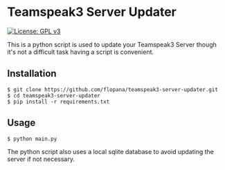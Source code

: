 # Teamspeak3 Server Updater
[![License: GPL v3](https://img.shields.io/badge/License-GPLv3-blue.svg)](https://www.gnu.org/licenses/gpl-3.0)

This is a python script is used to update your Teamspeak3 Server though it's not a difficult task having a script is convenient.


## Installation
```shell script
$ git clone https://github.com/flopana/teamspeak3-server-updater.git
$ cd teamspeak3-server-updater
$ pip install -r requirements.txt
```

## Usage
```shell script
$ python main.py
```
The python script also uses a local sqlite database to avoid updating the server if not necessary.